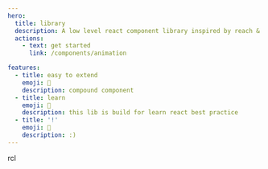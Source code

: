 ```yaml
---
hero:
  title: library
  description: A low level react component library inspired by reach & Radix UI
  actions:
    - text: get started
      link: /components/animation

features:
  - title: easy to extend
    emoji: 💎
    description: compound component
  - title: learn
    emoji: 🌈
    description: this lib is build for learn react best practice
  - title: '!'
    emoji: 🚀
    description: :)
---
```


rcl
